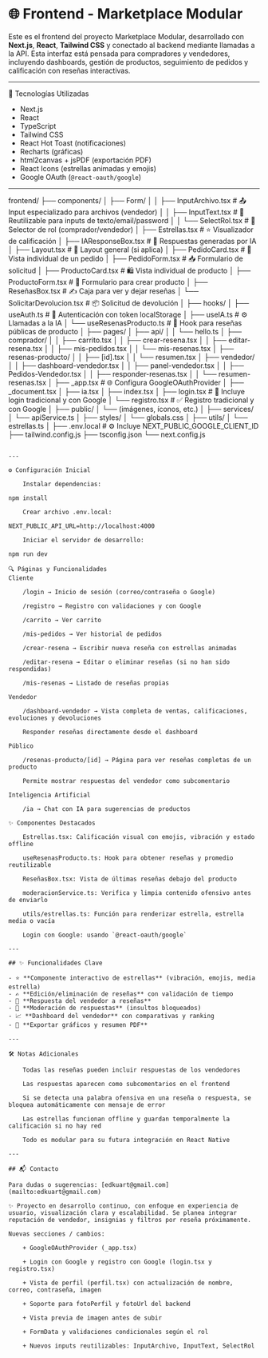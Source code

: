 # 🌐 Frontend - Marketplace Modular

Este es el frontend del proyecto Marketplace Modular, desarrollado con **Next.js**, **React**, **Tailwind CSS** y conectado al backend mediante llamadas a la API. Esta interfaz está pensada para compradores y vendedores, incluyendo dashboards, gestión de productos, seguimiento de pedidos y calificación con reseñas interactivas.

---

🚀 Tecnologías Utilizadas

- Next.js
- React
- TypeScript
- Tailwind CSS
- React Hot Toast (notificaciones)
- Recharts (gráficas)
- html2canvas + jsPDF (exportación PDF)
- React Icons (estrellas animadas y emojis)
- Google OAuth (`@react-oauth/google`)

---

frontend/
├── components/
│   ├── Form/
│   │   ├── InputArchivo.tsx          # 📤 Input especializado para archivos (vendedor)
│   │   ├── InputText.tsx             # 🧾 Reutilizable para inputs de texto/email/password
│   │   └── SelectRol.tsx             # 👤 Selector de rol (comprador/vendedor)
│   ├── Estrellas.tsx                 # ⭐ Visualizador de calificación
│   ├── IAResponseBox.tsx             # 🤖 Respuestas generadas por IA
│   ├── Layout.tsx                    # 🧱 Layout general (si aplica)
│   ├── PedidoCard.tsx                # 🧾 Vista individual de un pedido
│   ├── PedidoForm.tsx                # 📥 Formulario de solicitud
│   ├── ProductoCard.tsx              # 🛍 Vista individual de producto
│   ├── ProductoForm.tsx              # 🧾 Formulario para crear producto
│   ├── ReseñasBox.tsx                # ✍️ Caja para ver y dejar reseñas
│   └── SolicitarDevolucion.tsx       # 📦 Solicitud de devolución
│
├── hooks/
│   ├── useAuth.ts                    # 🔐 Autenticación con token localStorage
│   ├── useIA.ts                      # ⚙️ Llamadas a la IA
│   └── useResenasProducto.ts         # 🔁 Hook para reseñas públicas de producto
│
├── pages/
│   ├── api/
│   │   └── hello.ts
│   ├── comprador/
│   │   ├── carrito.tsx
│   │   ├── crear-resena.tsx
│   │   ├── editar-resena.tsx
│   │   ├── mis-pedidos.tsx
│   │   └── mis-resenas.tsx
│   ├── resenas-producto/
│   │   ├── [id].tsx
│   │   └── resumen.tsx
│   ├── vendedor/
│   │   ├── dashboard-vendedor.tsx
│   │   ├── panel-vendedor.tsx
│   │   ├── Pedidos-Vendedor.tsx
│   │   ├── responder-resenas.tsx
│   │   └── resumen-resenas.tsx
│   ├── _app.tsx                      # 🌐 Configura GoogleOAuthProvider
│   ├── _document.tsx
│   ├── ia.tsx
│   ├── index.tsx
│   ├── login.tsx                     # 🔐 Incluye login tradicional y con Google
│   └── registro.tsx                  # ✅ Registro tradicional y con Google
│
├── public/
│   └── (imágenes, íconos, etc.)
│
├── services/
│   └── apiService.ts
│
├── styles/
│   └── globals.css
│
├── utils/
│   └── estrellas.ts
│
├── .env.local                        # ⚙️ Incluye NEXT_PUBLIC_GOOGLE_CLIENT_ID
├── tailwind.config.js
├── tsconfig.json
└── next.config.js

```

---

⚙️ Configuración Inicial

    Instalar dependencias:

npm install

    Crear archivo .env.local:

NEXT_PUBLIC_API_URL=http://localhost:4000

    Iniciar el servidor de desarrollo:

npm run dev

🔍 Páginas y Funcionalidades
Cliente

    /login → Inicio de sesión (correo/contraseña o Google)

    /registro → Registro con validaciones y con Google

    /carrito → Ver carrito

    /mis-pedidos → Ver historial de pedidos

    /crear-resena → Escribir nueva reseña con estrellas animadas

    /editar-resena → Editar o eliminar reseñas (si no han sido respondidas)

    /mis-resenas → Listado de reseñas propias

Vendedor

    /dashboard-vendedor → Vista completa de ventas, calificaciones, evoluciones y devoluciones

    Responder reseñas directamente desde el dashboard

Público

    /resenas-producto/[id] → Página para ver reseñas completas de un producto

    Permite mostrar respuestas del vendedor como subcomentario

Inteligencia Artificial

    /ia → Chat con IA para sugerencias de productos

✨ Componentes Destacados

    Estrellas.tsx: Calificación visual con emojis, vibración y estado offline

    useResenasProducto.ts: Hook para obtener reseñas y promedio reutilizable

    ReseñasBox.tsx: Vista de últimas reseñas debajo del producto

    moderacionService.ts: Verifica y limpia contenido ofensivo antes de enviarlo

    utils/estrellas.ts: Función para renderizar estrella, estrella media o vacía

    Login con Google: usando `@react-oauth/google`

---

## ✨ Funcionalidades Clave

- ⭐ **Componente interactivo de estrellas** (vibración, emojis, media estrella)
- ✍️ **Edición/eliminación de reseñas** con validación de tiempo
- 💬 **Respuesta del vendedor a reseñas**
- 🚫 **Moderación de respuestas** (insultos bloqueados)
- 📈 **Dashboard del vendedor** con comparativas y ranking
- 📄 **Exportar gráficos y resumen PDF**

---

🛠 Notas Adicionales

    Todas las reseñas pueden incluir respuestas de los vendedores

    Las respuestas aparecen como subcomentarios en el frontend

    Si se detecta una palabra ofensiva en una reseña o respuesta, se bloquea automáticamente con mensaje de error

    Las estrellas funcionan offline y guardan temporalmente la calificación si no hay red

    Todo es modular para su futura integración en React Native

---

## 📬 Contacto

Para dudas o sugerencias: [edkuart@gmail.com](mailto:edkuart@gmail.com)

✨ Proyecto en desarrollo continuo, con enfoque en experiencia de usuario, visualización clara y escalabilidad. Se planea integrar reputación de vendedor, insignias y filtros por reseña próximamente.

Nuevas secciones / cambios:

    + GoogleOAuthProvider (_app.tsx)

    + Login con Google y registro con Google (login.tsx y registro.tsx)

    + Vista de perfil (perfil.tsx) con actualización de nombre, correo, contraseña, imagen

    + Soporte para fotoPerfil y fotoUrl del backend

    + Vista previa de imagen antes de subir

    + FormData y validaciones condicionales según el rol

    + Nuevos inputs reutilizables: InputArchivo, InputText, SelectRol